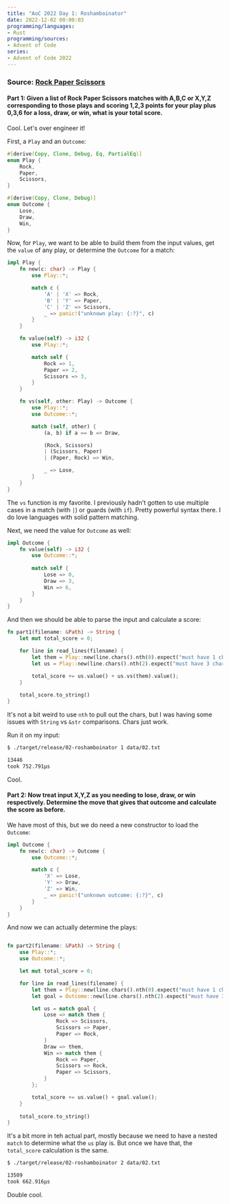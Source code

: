 ```yaml
---
title: "AoC 2022 Day 1: Roshamboinator"
date: 2022-12-02 00:00:03
programming/languages:
- Rust
programming/sources:
- Advent of Code
series:
- Advent of Code 2022
---
```

### Source: [Rock Paper Scissors](https://adventofcode.com/2022/day/2)

#### **Part 1:** Given a list of Rock Paper Scissors matches with A,B,C or X,Y,Z corresponding to those plays and scoring 1,2,3 points for your play plus 0,3,6 for a loss, draw, or win, what is your total score. 

<!--more-->

Cool. Let's over engineer it!

First, a `Play` and an `Outcome`:

```rust
#[derive(Copy, Clone, Debug, Eq, PartialEq)]
enum Play {
    Rock,
    Paper,
    Scissors,
}

#[derive(Copy, Clone, Debug)]
enum Outcome {
    Lose,
    Draw,
    Win,
}
```

Now, for `Play`, we want to be able to build them from the input values, get the `value` of any play, or determine the `Outcome` for a match:

```rust
impl Play {
    fn new(c: char) -> Play {
        use Play::*;

        match c {
            'A' | 'X' => Rock,
            'B' | 'Y' => Paper,
            'C' | 'Z' => Scissors,
            _ => panic!("unknown play: {:?}", c)
        }
    }

    fn value(self) -> i32 {
        use Play::*;

        match self {
            Rock => 1,
            Paper => 2,
            Scissors => 3,
        }
    }

    fn vs(self, other: Play) -> Outcome {
        use Play::*;
        use Outcome::*;

        match (self, other) {
            (a, b) if a == b => Draw,

            (Rock, Scissors)
            | (Scissors, Paper)
            | (Paper, Rock) => Win,

            _ => Lose,
        }
    }
}
```

The `vs` function is my favorite. I previously hadn't gotten to use multiple cases in a match (with `|`) or guards (with `if`). Pretty powerful syntax there. I do love languages with solid pattern matching. 

Next, we need the value for `Outcome` as well:

```rust
impl Outcome {
    fn value(self) -> i32 {
        use Outcome::*;
        
        match self {
            Lose => 0,
            Draw => 3,
            Win => 6,
        }
    }
}
```

And then we should be able to parse the input and calculate a score:

```rust
fn part1(filename: &Path) -> String {
    let mut total_score = 0;

    for line in read_lines(filename) {
        let them = Play::new(line.chars().nth(0).expect("must have 1 char per line"));
        let us = Play::new(line.chars().nth(2).expect("must have 3 chars per line"));

        total_score += us.value() + us.vs(them).value();
    }
    
    total_score.to_string()
}
```

It's not a bit weird to use `nth` to pull out the chars, but I was having some issues with `String` vs `&str` comparisons. Chars just work. 

Run it on my input:

```bash
$ ./target/release/02-roshamboinator 1 data/02.txt

13446
took 752.791µs
```

Cool. 

#### **Part 2:** Now treat input X,Y,Z as you needing to lose, draw, or win respectively. Determine the move that gives that outcome and calculate the score as before. 

We have most of this, but we do need a new constructor to load the `Outcome`:

```rust
impl Outcome {
    fn new(c: char) -> Outcome {
        use Outcome::*;

        match c {
            'X' => Lose,
            'Y' => Draw,
            'Z' => Win,
            _ => panic!("unknown outcome: {:?}", c)
        }
    }
}
```

And now we can actually determine the plays:

```rust

fn part2(filename: &Path) -> String {
    use Play::*;
    use Outcome::*;

    let mut total_score = 0;

    for line in read_lines(filename) {
        let them = Play::new(line.chars().nth(0).expect("must have 1 char per line"));
        let goal = Outcome::new(line.chars().nth(2).expect("must have 3 chars per line"));

        let us = match goal {
            Lose => match them {
                Rock => Scissors,
                Scissors => Paper,
                Paper => Rock,
            }
            Draw => them,
            Win => match them {
                Rock => Paper,
                Scissors => Rock,
                Paper => Scissors,
            }
        };

        total_score += us.value() + goal.value();
    }
    
    total_score.to_string()
}
```

It's a bit more in teh actual part, mostly because we need to have a nested `match` to determine what the `us` play is. But once we have that, the `total_score` calculation is the same. 


```bash
$ ./target/release/02-roshamboinator 2 data/02.txt

13509
took 662.916µs
```

Double cool. 